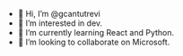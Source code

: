 - 👋 Hi, I’m @gcantutrevi
- 👀 I’m interested in dev.
- 🌱 I’m currently learning React and Python.
- 💞️ I’m looking to collaborate on Microsoft.

<!---
gcantutrevi/gcantutrevi is a ✨ special ✨ repository because its `README.md` (this file) appears on your GitHub profile.
You can click the Preview link to take a look at your changes.
--->
